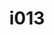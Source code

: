 ---
title: i013
text: Gli impegni dovrebbero essere
options:
  a: 
    text: sottoscritti in modo formale
    dimension: T
  b:
    text: ratificati con una stretta di mano
    dimension: F
---